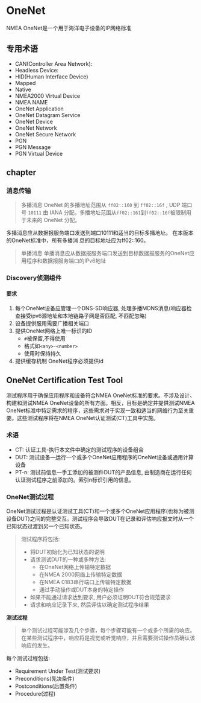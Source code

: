 # OneNet
NMEA OneNet是一个用于海洋电子设备的IP网络标准

## 专用术语

- CAN(Controller Area Network):
- Headless Device:
- HID(Human Interface Device)
- Mapped
- Native
- NMEA2000 Virtual Device 
- NMEA NAME
- OneNet Application
- OneNet Datagram Service
- OneNet Device 
- OneNet Network
- OneNet Secure Network
- PGN 
- PGN Message
- PGN Virtual Device

## chapter

### 消息传输

> 多播消息
OneNet 的多播地址范围从 `ff02::160` 到 `ff02::16f` , UDP 端口号 `10111` 由 IANA 分配。多播地址范围从`ff02::161`到`ff02::16f`被限制用于未来的 OneNet 分配。

多播消息应从数据报服务端口发送到端口10111和适当的目标多播地址。 在本版本的OneNet标准中，所有多播消
息的目标地址应为ff02::160。

> 单播消息
单播消息应从数据报服务端口发送到目标数据报服务的OneNet应用程序和数据报服务端口的IPv6地址

### Discovery侦测组件
#### 要求
1. 每个OneNet设备应管理一个DNS-SD响应器, 处理多播MDNS消息(响应器检查接受ipv6源地址和本地链路子网是否匹配, 不匹配忽略)
2. 设备提供服用需要广播相关端口
3. 提供OneNet网络上唯一标识的ID
    - `#`被保留,不得使用
    - 格式如`<any>-<number>`
    - 使用时保持持久
4. 提供缓存机制
OneNet程序必须提供id

## OneNet Certification Test Tool

测试程序用于确保应用程序和设备符合NMEA OneNet标准的要求。不涉及设计、构建和测试NMEA OneNet设备的所有方面。相反，目标是确定并提供测试NMEA OneNet标准中特定需求的程序，这些需求对于实现一致和适当的网络行为至关重要。这些测试程序将在NMEA OneNet认证测试(CT)工具中实施。

### 术语
- CT: 认证工具-执行本文件中确定的测试程序的设备组合
- DUT: 测试设备—运行一个或多个OneNet应用程序的OneNet设备或通用计算设备
- PT-n: 测试前信息—手工添加的被测件DUT的产品信息, 由制造商在运行任何认证测试程序之前添加的。索引n标识引用的信息。

### OneNet测试过程

OneNet测试过程是认证测试工具(CT)和一个或多个OneNet应用程序(也称为被测设备DUT)之间的完整交互。测试程序会导致DUT在记录和评估响应报文时从一个已知状态过渡到另一个已知状态。

> 测试程序将包括:
> - 将DUT初始化为已知状态的说明
> - 请求测试DUT的一种或多种方法:
>   * 在OneNet网络上传输特定数据
>   * 在NMEA 2000网络上传输特定数据
>   * 在NMEA 0183串行端口上传输特定数据
>   * 通过手动操作或DUT本身的特定操作
> - 如果不能通过请求达到要求, 用户必须证明DUT符合规范要求
> - 请求和响应记录下来, 然后评估以确定测试程序结果

**测试过程**

> 单个测试过程可能涉及几个步骤，每个步骤可能有一个或多个所需的响应。在某些测试程序中，响应将是视觉或听觉响应，并且需要测试操作员确认该响应的发生。

每个测试过程包括:
- Requirement Under Test(测试要求)
- Preconditions(先决条件)
- Postconditions(后置条件)
- Procedure(过程)
